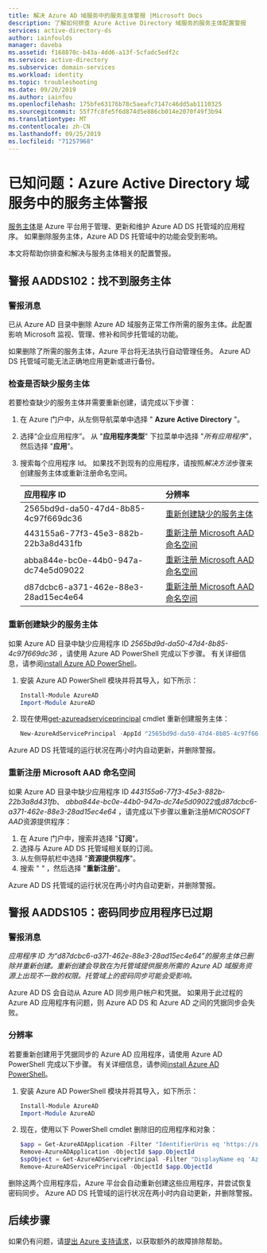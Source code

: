 ```yaml
---
title: 解决 Azure AD 域服务中的服务主体警报 |Microsoft Docs
description: 了解如何排查 Azure Active Directory 域服务的服务主体配置警报
services: active-directory-ds
author: iainfoulds
manager: daveba
ms.assetid: f168870c-b43a-4dd6-a13f-5cfadc5edf2c
ms.service: active-directory
ms.subservice: domain-services
ms.workload: identity
ms.topic: troubleshooting
ms.date: 09/20/2019
ms.author: iainfou
ms.openlocfilehash: 175bfe63176b78c5aeafc7147c46dd5ab1110325
ms.sourcegitcommit: 55f7fc8fe5f6d874d5e886cb014e2070f49f3b94
ms.translationtype: MT
ms.contentlocale: zh-CN
ms.lasthandoff: 09/25/2019
ms.locfileid: "71257968"
---
```

# <a name="known-issues-service-principal-alerts-in-azure-active-directory-domain-services"></a>已知问题：Azure Active Directory 域服务中的服务主体警报

[服务主体](../active-directory/develop/app-objects-and-service-principals.md)是 Azure 平台用于管理、更新和维护 Azure AD DS 托管域的应用程序。 如果删除服务主体，Azure AD DS 托管域中的功能会受到影响。

本文将帮助你排查和解决与服务主体相关的配置警报。

## <a name="alert-aadds102-service-principal-not-found"></a>警报 AADDS102：找不到服务主体

### <a name="alert-message"></a>警报消息

已从 Azure AD 目录中删除 Azure AD 域服务正常工作所需的服务主体。此配置影响 Microsoft 监视、管理、修补和同步托管域的功能。

如果删除了所需的服务主体，Azure 平台将无法执行自动管理任务。 Azure AD DS 托管域可能无法正确地应用更新或进行备份。

### <a name="check-for-missing-service-principals"></a>检查是否缺少服务主体

若要检查缺少的服务主体并需要重新创建，请完成以下步骤：

1. 在 Azure 门户中，从左侧导航菜单中选择 " **Azure Active Directory** "。
1. 选择“企业应用程序”。 从 "**应用程序类型**" 下拉菜单中选择 "*所有应用程序*"，然后选择 "**应用**"。
1. 搜索每个应用程序 Id。 如果找不到现有的应用程序，请按照*解决方法*步骤来创建服务主体或重新注册命名空间。

    | 应用程序 ID | 分辨率 |
    | :--- | :--- |
    | 2565bd9d-da50-47d4-8b85-4c97f669dc36 | [重新创建缺少的服务主体](#recreate-a-missing-service-principal) |
    | 443155a6-77f3-45e3-882b-22b3a8d431fb | [重新注册 Microsoft AAD 命名空间](#re-register-the-microsoft-aad-namespace) |
    | abba844e-bc0e-44b0-947a-dc74e5d09022 | [重新注册 Microsoft AAD 命名空间](#re-register-the-microsoft-aad-namespace) |
    | d87dcbc6-a371-462e-88e3-28ad15ec4e64 | [重新注册 Microsoft AAD 命名空间](#re-register-the-microsoft-aad-namespace) |

### <a name="recreate-a-missing-service-principal"></a>重新创建缺少的服务主体

如果 Azure AD 目录中缺少应用程序 ID *2565bd9d-da50-47d4-8b85-4c97f669dc36* ，请使用 Azure AD PowerShell 完成以下步骤。 有关详细信息，请参阅[install Azure AD PowerShell](/powershell/azure/active-directory/install-adv2)。

1. 安装 Azure AD PowerShell 模块并将其导入，如下所示：

    ```powershell
    Install-Module AzureAD
    Import-Module AzureAD
    ```

1. 现在使用[get-azureadserviceprincipal][New-AzureAdServicePrincipal] cmdlet 重新创建服务主体：

    ```powershell
    New-AzureAdServicePrincipal -AppId "2565bd9d-da50-47d4-8b85-4c97f669dc36"
    ```

Azure AD DS 托管域的运行状况在两小时内自动更新，并删除警报。

### <a name="re-register-the-microsoft-aad-namespace"></a>重新注册 Microsoft AAD 命名空间

如果 Azure AD 目录中缺少应用程序 ID *443155a6-77f3-45e3-882b-22b3a8d431fb*、 *abba844e-bc0e-44b0-947a-dc74e5d09022*或*d87dcbc6-a371-462e-88e3-28ad15ec4e64* ，请完成以下步骤以重新注册*MICROSOFT AAD*资源提供程序：

1. 在 Azure 门户中，搜索并选择 "**订阅**"。
1. 选择与 Azure AD DS 托管域相关联的订阅。
1. 从左侧导航栏中选择 "**资源提供程序**"。
1. 搜索 " *"* ，然后选择 "**重新注册**"。

Azure AD DS 托管域的运行状况在两小时内自动更新，并删除警报。

## <a name="alert-aadds105-password-synchronization-application-is-out-of-date"></a>警报 AADDS105：密码同步应用程序已过期

### <a name="alert-message"></a>警报消息

*应用程序 ID 为“d87dcbc6-a371-462e-88e3-28ad15ec4e64”的服务主体已删除并重新创建。重新创建会导致在为托管域提供服务所需的 Azure AD 域服务资源上出现不一致的权限。托管域上的密码同步可能会受影响。*

Azure AD DS 会自动从 Azure AD 同步用户帐户和凭据。 如果用于此过程的 Azure AD 应用程序有问题，则 Azure AD DS 和 Azure AD 之间的凭据同步会失败。

### <a name="resolution"></a>分辨率

若要重新创建用于凭据同步的 Azure AD 应用程序，请使用 Azure AD PowerShell 完成以下步骤。 有关详细信息，请参阅[install Azure AD PowerShell](/powershell/azure/active-directory/install-adv2)。

1. 安装 Azure AD PowerShell 模块并将其导入，如下所示：

    ```powershell
    Install-Module AzureAD
    Import-Module AzureAD
    ```

2. 现在，使用以下 PowerShell cmdlet 删除旧的应用程序和对象：

    ```powershell
    $app = Get-AzureADApplication -Filter "IdentifierUris eq 'https://sync.aaddc.activedirectory.windowsazure.com'"
    Remove-AzureADApplication -ObjectId $app.ObjectId
    $spObject = Get-AzureADServicePrincipal -Filter "DisplayName eq 'Azure AD Domain Services Sync'"
    Remove-AzureADServicePrincipal -ObjectId $app.ObjectId
    ```

删除这两个应用程序后，Azure 平台会自动重新创建这些应用程序，并尝试恢复密码同步。 Azure AD DS 托管域的运行状况在两小时内自动更新，并删除警报。

## <a name="next-steps"></a>后续步骤

如果仍有问题，请[提出 Azure 支持请求][azure-support]，以获取额外的故障排除帮助。

<!-- INTERNAL LINKS -->
[azure-support]: ../active-directory/fundamentals/active-directory-troubleshooting-support-howto.md

<!-- EXTERNAL LINKS -->
[New-AzureAdServicePrincipal]: /powershell/module/AzureAD/New-AzureADServicePrincipal

